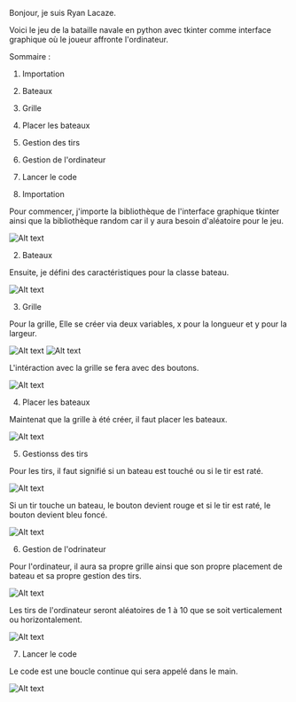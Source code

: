 Bonjour, je suis Ryan Lacaze.

Voici le jeu de la bataille navale en python avec tkinter comme interface graphique où le joueur affronte l'ordinateur.

Sommaire :
1. Importation
2. Bateaux
3. Grille
4. Placer les bateaux
5. Gestion des tirs
6. Gestion de l'ordinateur
7. Lancer le code

1. Importation 

Pour commencer, j'importe la bibliothèque de l'interface graphique tkinter ainsi que la bibliothèque random car il y aura besoin d'aléatoire pour le jeu.

![Alt text](file:///C:/Users/ryanl/OneDrive/Images/Captures%20d%E2%80%99%C3%A9cran/Capture%20d'%C3%A9cran%202025-01-15%20124905.png)

2. Bateaux

Ensuite, je défini des caractéristiques pour la classe bateau.

![Alt text]("file:///C:/Users/ryanl/OneDrive/Images/Captures%20d%E2%80%99%C3%A9cran/Capture%20d'%C3%A9cran%202025-01-15%20125828.png")

3. Grille

Pour la grille, Elle se créer via deux variables, x pour la longueur et y pour la largeur.

![Alt text]("file:///C:/Users/ryanl/OneDrive/Images/Captures%20d%E2%80%99%C3%A9cran/Capture%20d'%C3%A9cran%202025-01-15%20130135.png")
![Alt text]("file:///C:/Users/ryanl/OneDrive/Images/Captures%20d%E2%80%99%C3%A9cran/Capture%20d'%C3%A9cran%202025-01-15%20130143.png")

L'intéraction avec la grille se fera avec des boutons.

![Alt text]("file:///C:/Users/ryanl/OneDrive/Images/Captures%20d%E2%80%99%C3%A9cran/Capture%20d'%C3%A9cran%202025-01-15%20130719.png")

4. Placer les bateaux

Maintenat que la grille à été créer, il faut placer les bateaux.

![Alt text]("file:///C:/Users/ryanl/OneDrive/Images/Captures%20d%E2%80%99%C3%A9cran/Capture%20d'%C3%A9cran%202025-01-15%20130719.png")

5. Gestionss des tirs

Pour les tirs, il faut signifié si un bateau est touché ou si le tir est raté.

![Alt text]("file:///C:/Users/ryanl/OneDrive/Images/Captures%20d%E2%80%99%C3%A9cran/Capture%20d'%C3%A9cran%202025-01-15%20231558.png")

Si un tir touche un bateau, le bouton devient rouge et si le tir est raté, le bouton devient bleu foncé.

![Alt text]("file:///C:/Users/ryanl/OneDrive/Images/Captures%20d%E2%80%99%C3%A9cran/Capture%20d'%C3%A9cran%202025-01-15%20231632.png")

6. Gestion de l'odrinateur

Pour l'ordinateur, il aura sa propre grille ainsi que son propre placement de bateau et sa propre gestion des tirs.

![Alt text]("file:///C:/Users/ryanl/OneDrive/Images/Captures%20d%E2%80%99%C3%A9cran/Capture%20d'%C3%A9cran%202025-01-15%20232300.png")

Les tirs de l'ordinateur seront aléatoires de 1 à 10 que se soit verticalement ou horizontalement.

![Alt text]("file:///C:/Users/ryanl/OneDrive/Images/Captures%20d%E2%80%99%C3%A9cran/Capture%20d'%C3%A9cran%202025-01-15%20232530.png")

7. Lancer le code

Le code est une boucle continue qui sera appelé dans le main.

![Alt text]("file:///C:/Users/ryanl/OneDrive/Images/Captures%20d%E2%80%99%C3%A9cran/Capture%20d'%C3%A9cran%202025-01-15%20233042.png")


